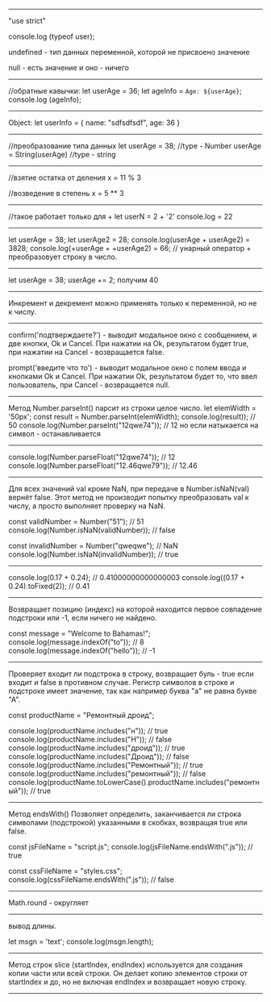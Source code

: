 
__________________
"use strict"

console.log (typeof user);

undefined - тип данных переменной, которой не присвоено значение

null - есть значение и оно - ничего
_________________________________________
//обратные кавычки:
let userAge = 36;
let ageInfo = `Age: ${userAge}`;
console.log (ageInfo);
____________________________________________
Object:
let userInfo = {
    name: "sdfsdfsdf",
    age: 36
}
__________________________
//преобразование типа данных
let userAge = 38;
//type - Number
userAge = String(userAge)
//type - string
___________________________
//взятие остатка от деления
x = 11 % 3

//возведение в степень
x = 5 ** 3
______________________
//такое работает только для +
let userN = 2 + '2'
console.log = 22
________
let userAge = 38;
let userAge2 = 28;
console.log(userAge + userAge2) = 3828;
console.log(+userAge + +userAge2) = 66; // унарный оператор + преобразовует строку в число.
________________________
let userAge = 38;
userAge += 2;
получим 40
_______________
Инкремент и декремент можно применять только к переменной, но не к числу.
______________________________________

confirm('подтверждаете?') - выводит модальное окно с сообщением, и две кнопки, Ok и Cancel. При нажатии на Ok, результатом будет true, при нажатии на Cancel - возвращается false.

prompt('введите что то') - выводит модальное окно с полем ввода и кнопками Ok и Cancel. При нажатии Ok, результатом будет то, что ввел пользователь, при Cancel - возвращается null.
______________________________________
Метод Number.parseInt() парсит из строки целое число.
let elemWidth = '50px';
const result = Number.parseInt(elemWidth);
console.log(result)); // 50
console.log(Number.parseInt("12qwe74")); // 12
но если натыкается на символ - останавливается
_____________________________
<!-- Метод Number.parseFloat() парсит из строки дробное число. -->

console.log(Number.parseFloat("12qwe74")); // 12
console.log(Number.parseFloat("12.46qwe79")); // 12.46
____________________________
Для всех значений val кроме NaN, при передаче в Number.isNaN(val) вернёт false. Этот метод не производит попытку преобразовать val к числу, а просто выполняет проверку на NaN.

const validNumber = Number("51"); // 51
console.log(Number.isNaN(validNumber)); // false

const invalidNumber = Number("qweqwe"); // NaN
console.log(Number.isNaN(invalidNumber)); // true
___________________
<!-- ще один способ - сложить, а результат отсечь до определённого знака после запятой при помощи метода toFixed(). -->

console.log(0.17 + 0.24); // 0.41000000000000003
console.log((0.17 + 0.24).toFixed(2)); // 0.41
_________________________
<!-- Метод indexOf() -->
Возвращает позицию (индекс) на которой находится первое совпадение подстроки или -1, если ничего не найдено.

const message = "Welcome to Bahamas!";
console.log(message.indexOf("to")); // 8
console.log(message.indexOf("hello")); // -1
_____________________________
<!-- Метод includes() -->
Проверяет входит ли подстрока в строку, возвращает буль - true если входит и false в противном случае. Регистр символов в строке и подстроке имеет значение, так как например буква "a" не равна букве "А".

const productName = "Ремонтный дроид";

console.log(productName.includes("н")); // true
console.log(productName.includes("Н")); // false
console.log(productName.includes("дроид")); // true
console.log(productName.includes("Дроид")); // false
console.log(productName.includes("Ремонтный")); // true
console.log(productName.includes("ремонтный")); // false
console.log(productName.toLowerCase().productName.includes("ремонтный")); // true

__________________________________
Метод endsWith()
Позволяет определить, заканчивается ли строка символами (подстрокой) указанными в скобках, возвращая true или false.

const jsFileName = "script.js";
console.log(jsFileName.endsWith(".js")); // true

const cssFileName = "styles.css";
console.log(cssFileName.endsWith(".js")); // false
____________________________

Math.round - округляет
______________________________
вывод длины.

let msgn = 'text';
console.log(msgn.length);
______________________________________
Метод строк slice
(startIndex, endIndex) используется для создания копии части или всей строки. Он делает копию элементов строки от startIndex и до, но не включая endIndex и возвращает новую строку.
___________________________________

